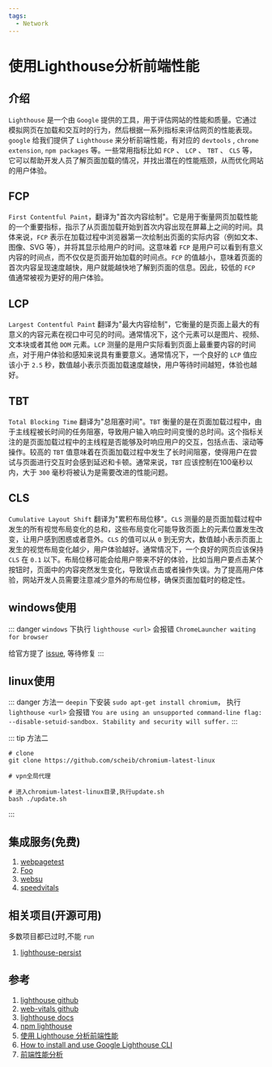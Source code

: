 ```yaml
---
tags:
  - Network
---
```

# 使用Lighthouse分析前端性能

## 介绍
`Lighthouse` 是一个由 `Google` 提供的工具，用于评估网站的性能和质量。它通过模拟网页在加载和交互时的行为，然后根据一系列指标来评估网页的性能表现。`google` 给我们提供了 `Lighthouse` 来分析前端性能，有对应的 `devtools` , `chrome extension`, `npm packages` 等。一些常用指标比如 `FCP` 、 `LCP` 、 `TBT` 、 `CLS` 等， 它可以帮助开发人员了解页面加载的情况，并找出潜在的性能瓶颈，从而优化网站的用户体验。

## FCP
`First Contentful Paint`，翻译为"首次内容绘制"。它是用于衡量网页加载性能的一个重要指标，指示了从页面加载开始到首次内容出现在屏幕上之间的时间。具体来说，`FCP` 表示在加载过程中浏览器第一次绘制出页面的实际内容（例如文本、图像、SVG 等），并将其显示给用户的时间。这意味着 `FCP` 是用户可以看到有意义内容的时间点，而不仅仅是页面开始加载的时间点。`FCP` 的值越小，意味着页面的首次内容呈现速度越快，用户就能越快地了解到页面的信息。因此，较低的 `FCP` 值通常被视为更好的用户体验。

## LCP
`Largest Contentful Paint` 翻译为"最大内容绘制"，它衡量的是页面上最大的有意义的内容元素在视口中可见的时间。通常情况下，这个元素可以是图片、视频、文本块或者其他 `DOM` 元素。`LCP` 测量的是用户实际看到页面上最重要内容的时间点，对于用户体验和感知来说具有重要意义。通常情况下，一个良好的 `LCP` 值应该小于 `2.5` 秒，数值越小表示页面加载速度越快，用户等待时间越短，体验也越好。

## TBT
`Total Blocking Time` 翻译为"总阻塞时间"。`TBT` 衡量的是在页面加载过程中，由于主线程被长时间的任务阻塞，导致用户输入响应时间变慢的总时间。这个指标关注的是页面加载过程中的主线程是否能够及时响应用户的交互，包括点击、滚动等操作。较高的 `TBT` 值意味着在页面加载过程中发生了长时间阻塞，使得用户在尝试与页面进行交互时会感到延迟和卡顿。通常来说，`TBT` 应该控制在100毫秒以内，大于 `300` 毫秒将被认为是需要改进的性能问题。

## CLS
`Cumulative Layout Shift` 翻译为"累积布局位移"。`CLS` 测量的是页面加载过程中发生的所有视觉布局变化的总和，这些布局变化可能导致页面上的元素位置发生改变，让用户感到困惑或者意外。`CLS` 的值可以从 `0` 到无穷大，数值越小表示页面上发生的视觉布局变化越少，用户体验越好。通常情况下，一个良好的网页应该保持 `CLS` 在 `0.1` 以下。布局位移可能会给用户带来不好的体验，比如当用户要点击某个按钮时，页面中的内容突然发生变化，导致误点击或者操作失误。为了提高用户体验，网站开发人员需要注意减少意外的布局位移，确保页面加载时的稳定性。

## windows使用
::: danger
`windows` 下执行 `lighthouse <url>` 会报错 `ChromeLauncher waiting for browser`

给官方提了 [issue](https://github.com/GoogleChrome/lighthouse/issues/15980), 等待修复
:::

## linux使用
::: danger 方法一
`deepin` 下安装 `sudo apt-get install chromium`， 执行 `lighthouse <url>` 会报错 `You are using an unsupported command-line flag: --disable-setuid-sandbox. Stability and security will suffer.`
:::

::: tip 方法二
```shell
# clone
git clone https://github.com/scheib/chromium-latest-linux

# vpn全局代理

# 进入chromium-latest-linux目录,执行update.sh
bash ./update.sh
```
:::


## 集成服务(免费)
1. [webpagetest](https://www.webpagetest.org/signup)
1. [Foo](https://www.foo.software/)
1. [websu](https://websu.io/)
1. [speedvitals](https://speedvitals.com/)

## 相关项目(开源可用)
多数项目都已过时,不能 `run`
1. [lighthouse-persist](https://github.com/foo-software/lighthouse-persist)

## 参考
1. [lighthouse github](https://github.com/GoogleChrome/lighthouse)
1. [web-vitals github](https://github.com/GoogleChrome/web-vitals)
1. [lighthouse docs](https://developer.chrome.com/docs/lighthouse/overview?hl=zh-cn)
1. [npm lighthouse](https://github.com/GoogleChrome/lighthouse)
1. [使用 Lighthouse 分析前端性能](https://zhuanlan.zhihu.com/p/376925215)
1. [How to install and use Google Lighthouse CLI](https://www.oxyplug.com/optimization/how-to-install-and-use-google-lighthouse-cli/)
1. [前端性能分析](https://keenwon.com/web-vitals/)